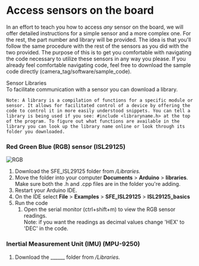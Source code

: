 # Access sensors on the board
In an effort to teach you how to access *any* sensor on the board, we will offer detailed instructions for a simple sensor and a more complex one. For the rest, the part number and library will be provided. The idea is that you'll follow the same procedure with the rest of the sensors as you did with the two provided. The purpose of this is to get you comfortable with navigating the code necessary to utilize these sensors in any way you please. If you already feel comfortable navigating code, feel free to download the sample code directly (camera_tag/software/sample_code).  

Sensor Libraries  
To facilitate communication with a sensor you can download a library.
```
Note: A library is a compilation of functions for a specific module or sensor. It allows for facilitated control of a device by offering the code to control it in more easily understood snippets. You can tell a library is being used if you see: #include <libraryname.h> at the top of the program. To figure out what functions are available in the library you can look up the library name online or look through its folder you downloaded.
```  
### Red Green Blue (RGB) sensor (ISL29125)
![RGB](https://user-images.githubusercontent.com/52707386/63302093-1c28e780-c291-11e9-88fd-69a57f3260c7.jpg)
1. Download the SFE_ISL29125 folder from */Libraries.*
2. Move the folder into your computer **Documents** > **Arduino** > **libraries**. Make sure both the .h and .cpp files are in the folder you're adding.
3. Restart your Arduino IDE.
4. On the IDE select **File** > **Examples** > **SFE_ISL29125** > **ISL29125_basics**
5. Run the code
   1. Open the serial monitor (ctrl+shift+m) to view the RGB sensor readings.  
   Note: if you want the readings as decimal values change 'HEX' to 'DEC' in the code.
   
### Inertial Measurement Unit (IMU) (MPU-9250)
1. Download the ______ folder from */Libraries.*

